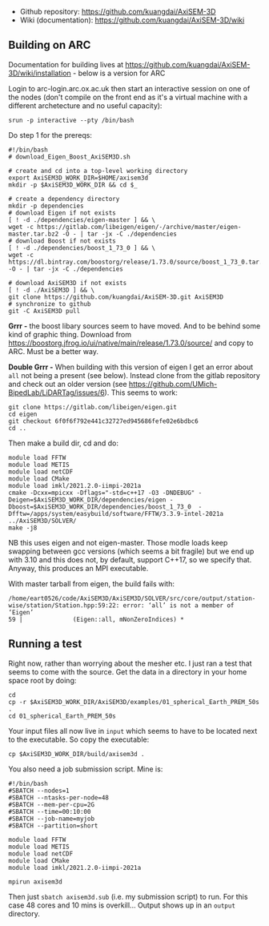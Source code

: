 * Github repository: https://github.com/kuangdai/AxiSEM-3D
* Wiki (documentation): https://github.com/kuangdai/AxiSEM-3D/wiki

Building on ARC
---------------
Documentation for building lives at https://github.com/kuangdai/AxiSEM-3D/wiki/installation - below is a version for ARC

Login to arc-login.arc.ox.ac.uk then start an interactive session on one of the nodes (don't compile on the front end
as it's a virtual machine with a different archetecture and no useful capacity):

    srun -p interactive --pty /bin/bash
    
Do step 1 for the prereqs:

    #!/bin/bash
    # download_Eigen_Boost_AxiSEM3D.sh
    
    # create and cd into a top-level working directory
    export AxiSEM3D_WORK_DIR=$HOME/axisem3d
    mkdir -p $AxiSEM3D_WORK_DIR && cd $_

    # create a dependency directory
    mkdir -p dependencies
    # download Eigen if not exists
    [ ! -d ./dependencies/eigen-master ] && \
    wget -c https://gitlab.com/libeigen/eigen/-/archive/master/eigen-master.tar.bz2 -O - | tar -jx -C ./dependencies
    # download Boost if not exists
    [ ! -d ./dependencies/boost_1_73_0 ] && \
    wget -c https://dl.bintray.com/boostorg/release/1.73.0/source/boost_1_73_0.tar.bz2 -O - | tar -jx -C ./dependencies
    
    # download AxiSEM3D if not exists
    [ ! -d ./AxiSEM3D ] && \
    git clone https://github.com/kuangdai/AxiSEM-3D.git AxiSEM3D
    # synchronize to github
    git -C AxiSEM3D pull
    
**Grrr -** the boost libary sources seem to have moved. And to be behind some kind of graphic thing. Download from https://boostorg.jfrog.io/ui/native/main/release/1.73.0/source/
and copy to ARC. Must be a better way.

**Double Grrr -** When building with this version of eigen I get an error about `all` not being a present (see below). Instead 
clone from the gitlab repository and check out an older version (see https://github.com/UMich-BipedLab/LiDARTag/issues/6). This seems to work:

    git clone https://gitlab.com/libeigen/eigen.git
    cd eigen
    git checkout 6f0f6f792e441c32727ed945686fefe02e6bdbc6
    cd ..
    
Then make a build dir, cd and do:

    module load FFTW
    module load METIS
    module load netCDF
    module load CMake
    module load imkl/2021.2.0-iimpi-2021a    
    cmake -Dcxx=mpicxx -Dflags="-std=c++17 -O3 -DNDEBUG" -Deigen=$AxiSEM3D_WORK_DIR/dependencies/eigen -Dboost=$AxiSEM3D_WORK_DIR/dependencies/boost_1_73_0  -Dfftw=/apps/system/easybuild/software/FFTW/3.3.9-intel-2021a ../AxiSEM3D/SOLVER/
    make -j8
    
NB this uses eigen and not eigen-master. Those modle loads keep swapping between gcc versions (which seems a bit
fragile) but we end up with 3.10 and this does not, by default, support C++17, so we specify that. Anyway, this
produces an MPI executable. 

With master tarball from eigen, the build fails with:

    /home/eart0526/code/AxiSEM3D/AxiSEM3D/SOLVER/src/core/output/station-wise/station/Station.hpp:59:22: error: ‘all’ is not a member of ‘Eigen’
    59 |              (Eigen::all, mNonZeroIndices) *
    
    
Running a test
--------------

Right now, rather than worrying about the mesher etc. I just ran a test that seems to come with the source. Get the data in a directory in your home space root by doing:

    cd 
    cp -r $AxiSEM3D_WORK_DIR/AxiSEM3D/examples/01_spherical_Earth_PREM_50s .
    cd 01_spherical_Earth_PREM_50s
    
Your input files all now live in `input` which seems to have to be located next to the executable. So copy the executable:

    cp $AxiSEM3D_WORK_DIR/build/axisem3d .
    
You also need a job submission script. Mine is:

    #!/bin/bash 
    #SBATCH --nodes=1 
    #SBATCH --ntasks-per-node=48
    #SBATCH --mem-per-cpu=2G
    #SBATCH --time=00:10:00 
    #SBATCH --job-name=myjob 
    #SBATCH --partition=short

    module load FFTW
    module load METIS
    module load netCDF
    module load CMake
    module load imkl/2021.2.0-iimpi-2021a

    mpirun axisem3d
    
Then just `sbatch axisem3d.sub` (i.e. my submission script) to run. For this case 48 cores and 10 mins is overkill... Output shows up in an `output` directory. 
